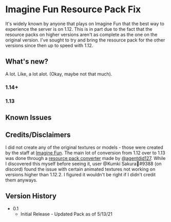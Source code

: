 # Imagine Fun Resource Pack Fix

It's widely known by anyone that plays on Imagine Fun that the best way to experience the server is on 1.12. This is in part due to the fact that the resource packs on higher versions aren't as complete as the one on the original version. I've sought to try and bring the resource pack for the other versions since then up to speed with 1.12.

## What's new?

A lot. Like, a lot alot. (Okay, maybe not that much).

### 1.14+



### 1.13



## Known Issues



## Credits/Disclaimers

I did not create any of the original textures or models - those were created by the staff at [Imagine Fun](https://imaginefun.net/).
The main lot of conversion from 1.12 over to 1.13 was done through a [resource pack converter](https://github.com/agentdid127/ResourcePackConverter) made by [@agentdid127](https://github.com/agentdid127).
While I discovered this myself before seeing it, user @Kumki Sakura🌸#9388 (on discord) found the issue with certain animated textures not working on versions higher than 1.12.2. I figured it wouldn't be right if I didn't credit them anyways.

## Version History

* 0.1
    * Initial Release - Updated Pack as of 5/13/21